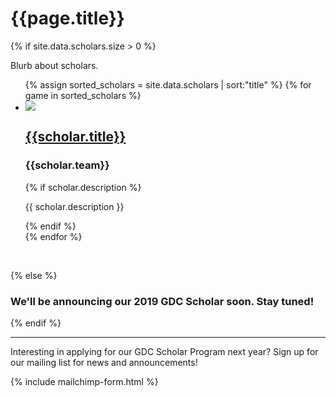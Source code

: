 # {{page.title}}

{% if site.data.scholars.size > 0 %}

Blurb about scholars.


  <ul class="list-unstyled">
    {% assign sorted_scholars = site.data.scholars | sort:"title" %}
    {% for game in sorted_scholars %}
    <li class="list-data col-container">
      <div class="col-3">
        <a href="{{game.link}}" target="_blank">
          <img src="/assets/images/scholars/2019/{{game.image}}" class="list-data-photo">
        </a>
      </div>
      <div class="col-3-2">
        <a href="{{scholar.link}}" target="_blank">
          <h2 class="list-data-title">{{scholar.title}}</h2>
        </a>
        <h3 class="list-data-title">{{scholar.team}}</h3>
        {% if scholar.description %}
        <p class="list-data-description text-smaller">{{ scholar.description }}</p>
        {% endif %}
      </div>
    </li>
    {% endfor %}
  </ul>
  <br>

{% else %}

### We'll be announcing our 2019 GDC Scholar soon. Stay tuned!

{% endif %}

----

Interesting in applying for our GDC Scholar Program next year? Sign up for our mailing list for news and announcements!

{% include mailchimp-form.html %}